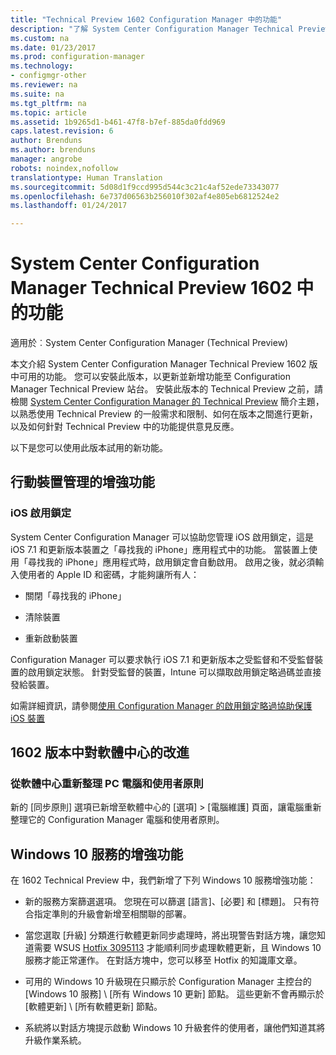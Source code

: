 ```yaml
---
title: "Technical Preview 1602 Configuration Manager 中的功能"
description: "了解 System Center Configuration Manager Technical Preview 1602 版中可用的功能。"
ms.custom: na
ms.date: 01/23/2017
ms.prod: configuration-manager
ms.technology:
- configmgr-other
ms.reviewer: na
ms.suite: na
ms.tgt_pltfrm: na
ms.topic: article
ms.assetid: 1b9265d1-b461-47f8-b7ef-885da0fdd969
caps.latest.revision: 6
author: Brenduns
ms.author: brenduns
manager: angrobe
robots: noindex,nofollow
translationtype: Human Translation
ms.sourcegitcommit: 5d08d1f9ccd995d544c3c21c4af52ede73343077
ms.openlocfilehash: 6e737d06563b256010f302af4e805eb6812524e2
ms.lasthandoff: 01/24/2017

---
```

# <a name="capabilities-in-technical-preview-1602-for-system-center-configuration-manager"></a>System Center Configuration Manager Technical Preview 1602 中的功能

適用於︰System Center Configuration Manager (Technical Preview)

本文介紹 System Center Configuration Manager Technical Preview 1602 版中可用的功能。 您可以安裝此版本，以更新並新增功能至 Configuration Manager Technical Preview 站台。 安裝此版本的 Technical Preview 之前，請檢閱 [System Center Configuration Manager 的 Technical Preview](../../core/get-started/technical-preview.md) 簡介主題，以熟悉使用 Technical Preview 的一般需求和限制、如何在版本之間進行更新，以及如何針對 Technical Preview 中的功能提供意見反應。  

 以下是您可以使用此版本試用的新功能。  

##  <a name="BKMK_MDM"></a> 行動裝置管理的增強功能  

### <a name="ios-activation-lock"></a>iOS 啟用鎖定  
 System Center Configuration Manager 可以協助您管理 iOS 啟用鎖定，這是 iOS 7.1 和更新版本裝置之「尋找我的 iPhone」應用程式中的功能。 當裝置上使用「尋找我的 iPhone」應用程式時，啟用鎖定會自動啟用。 啟用之後，就必須輸入使用者的 Apple ID 和密碼，才能夠讓所有人：  

-   關閉「尋找我的 iPhone」  

-   清除裝置  

-   重新啟動裝置  

 Configuration Manager 可以要求執行 iOS 7.1 和更新版本之受監督和不受監督裝置的啟用鎖定狀態。 針對受監督的裝置，Intune 可以擷取啟用鎖定略過碼並直接發給裝置。  

 如需詳細資訊，請參閱[使用 Configuration Manager 的啟用鎖定略過協助保護 iOS 裝置](/sccm/mdm/deploy-use/manage-ios-activation-lock)  

##  <a name="BKMK_SC1601"></a> 1602 版本中對軟體中心的改進  

### <a name="refresh-pc-machine-and-user-policy-from-software-center"></a>從軟體中心重新整理 PC 電腦和使用者原則  
 新的 [同步原則] 選項已新增至軟體中心的 [選項] > [電腦維護] 頁面，讓電腦重新整理它的 Configuration Manager 電腦和使用者原則。  

##  <a name="BKMK_Win10Servicing"></a> Windows 10 服務的增強功能  
 在 1602 Technical Preview 中，我們新增了下列 Windows 10 服務增強功能：  

-   新的服務方案篩選選項。  您現在可以篩選 [語言]、[必要] 和 [標題]。 只有符合指定準則的升級會新增至相關聯的部署。  

-   當您選取 [升級] 分類進行軟體更新同步處理時，將出現警告對話方塊，讓您知道需要 WSUS [Hotfix 3095113](https://support.microsoft.com/kb/3095113) 才能順利同步處理軟體更新，且 Windows 10 服務才能正常運作。  在對話方塊中，您可以移至 Hotfix 的知識庫文章。  

-   可用的 Windows 10 升級現在只顯示於 Configuration Manager 主控台的 [Windows 10 服務] \ [所有 Windows 10 更新] 節點。 這些更新不會再顯示於 [軟體更新] \ [所有軟體更新] 節點。  

-   系統將以對話方塊提示啟動 Windows 10 升級套件的使用者，讓他們知道其將升級作業系統。  

